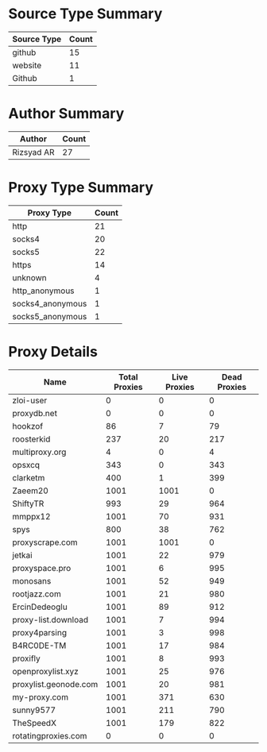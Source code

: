 # Source Type Summary

| Source Type | Count |
|-------------|-------|
| github | 15 |
| website | 11 |
| Github | 1 |


# Author Summary

| Author | Count |
|--------|-------|
| Rizsyad AR | 27 |


# Proxy Type Summary

| Proxy Type | Count |
|------------|-------|
| http | 21 |
| socks4 | 20 |
| socks5 | 22 |
| https | 14 |
| unknown | 4 |
| http_anonymous | 1 |
| socks4_anonymous | 1 |
| socks5_anonymous | 1 |


# Proxy Details

| Name | Total Proxies | Live Proxies | Dead Proxies |
|------|---------------|--------------|---------------|
| zloi-user | 0 | 0 | 0 |
| proxydb.net | 0 | 0 | 0 |
| hookzof | 86 | 7 | 79 |
| roosterkid | 237 | 20 | 217 |
| multiproxy.org | 4 | 0 | 4 |
| opsxcq | 343 | 0 | 343 |
| clarketm | 400 | 1 | 399 |
| Zaeem20 | 1001 | 1001 | 0 |
| ShiftyTR | 993 | 29 | 964 |
| mmppx12 | 1001 | 70 | 931 |
| spys | 800 | 38 | 762 |
| proxyscrape.com | 1001 | 1001 | 0 |
| jetkai | 1001 | 22 | 979 |
| proxyspace.pro | 1001 | 6 | 995 |
| monosans | 1001 | 52 | 949 |
| rootjazz.com | 1001 | 21 | 980 |
| ErcinDedeoglu | 1001 | 89 | 912 |
| proxy-list.download | 1001 | 7 | 994 |
| proxy4parsing | 1001 | 3 | 998 |
| B4RC0DE-TM | 1001 | 17 | 984 |
| proxifly | 1001 | 8 | 993 |
| openproxylist.xyz | 1001 | 25 | 976 |
| proxylist.geonode.com | 1001 | 20 | 981 |
| my-proxy.com | 1001 | 371 | 630 |
| sunny9577 | 1001 | 211 | 790 |
| TheSpeedX | 1001 | 179 | 822 |
| rotatingproxies.com | 0 | 0 | 0 |
